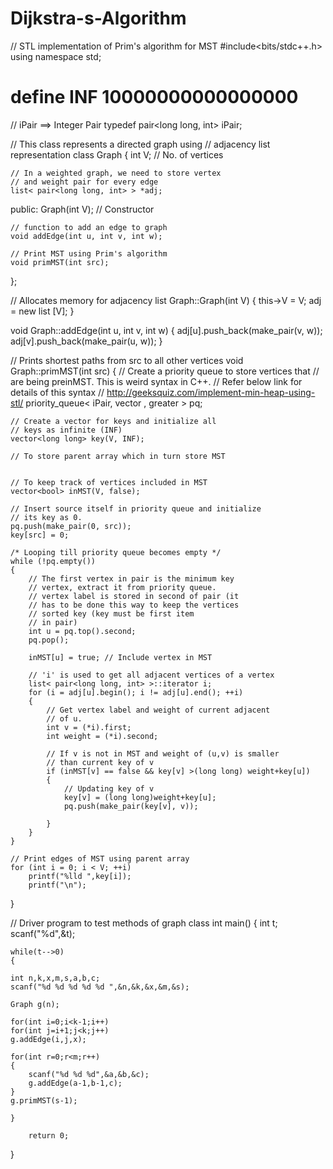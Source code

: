 # Dijkstra-s-Algorithm
// STL implementation of Prim's algorithm for MST
#include<bits/stdc++.h>
using namespace std;
# define INF 10000000000000000

// iPair ==> Integer Pair
typedef pair<long long, int> iPair;

// This class represents a directed graph using
// adjacency list representation
class Graph
{
	int V; // No. of vertices

	// In a weighted graph, we need to store vertex
	// and weight pair for every edge
	list< pair<long long, int> > *adj;

public:
	Graph(int V); // Constructor

	// function to add an edge to graph
	void addEdge(int u, int v, int w);

	// Print MST using Prim's algorithm
	void primMST(int src);
};

// Allocates memory for adjacency list
Graph::Graph(int V)
{
	this->V = V;
	adj = new list<iPair> [V];
}

void Graph::addEdge(int u, int v, int w)
{
	adj[u].push_back(make_pair(v, w));
	adj[v].push_back(make_pair(u, w));
}

// Prints shortest paths from src to all other vertices
void Graph::primMST(int src)
{
	// Create a priority queue to store vertices that
	// are being preinMST. This is weird syntax in C++.
	// Refer below link for details of this syntax
	// http://geeksquiz.com/implement-min-heap-using-stl/
	priority_queue< iPair, vector <iPair> , greater<iPair> > pq;

	 

	// Create a vector for keys and initialize all
	// keys as infinite (INF)
	vector<long long> key(V, INF);

	// To store parent array which in turn store MST
	

	// To keep track of vertices included in MST
	vector<bool> inMST(V, false);

	// Insert source itself in priority queue and initialize
	// its key as 0.
	pq.push(make_pair(0, src));
	key[src] = 0;

	/* Looping till priority queue becomes empty */
	while (!pq.empty())
	{
		// The first vertex in pair is the minimum key
		// vertex, extract it from priority queue.
		// vertex label is stored in second of pair (it
		// has to be done this way to keep the vertices
		// sorted key (key must be first item
		// in pair)
		int u = pq.top().second;
		pq.pop();

		inMST[u] = true; // Include vertex in MST

		// 'i' is used to get all adjacent vertices of a vertex
		list< pair<long long, int> >::iterator i;
		for (i = adj[u].begin(); i != adj[u].end(); ++i)
		{
			// Get vertex label and weight of current adjacent
			// of u.
			int v = (*i).first;
			int weight = (*i).second;

			// If v is not in MST and weight of (u,v) is smaller
			// than current key of v
			if (inMST[v] == false && key[v] >(long long) weight+key[u])
			{
				// Updating key of v
				key[v] = (long long)weight+key[u];
				pq.push(make_pair(key[v], v));
				
			}
		}
	}

	// Print edges of MST using parent array
	for (int i = 0; i < V; ++i)
		printf("%lld ",key[i]);
		printf("\n");
}

// Driver program to test methods of graph class
int main()
{
	int t;
	scanf("%d",&t);
	
	while(t-->0)
	{
	    
	int n,k,x,m,s,a,b,c;
	scanf("%d %d %d %d %d ",&n,&k,&x,&m,&s);
	
	Graph g(n);
	
	for(int i=0;i<k-1;i++)
	for(int j=i+1;j<k;j++)
	g.addEdge(i,j,x);
	
	for(int r=0;r<m;r++)
	{
	    scanf("%d %d %d",&a,&b,&c);
	    g.addEdge(a-1,b-1,c);
	}
	g.primMST(s-1);
	
	}
	    
	    return 0;
}
	
	
	
	
	
	
	
	
	
	
	
	
	
	
	
	
	
	
	
	
	
	
	
